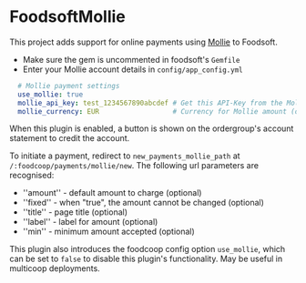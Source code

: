 FoodsoftMollie
==============

This project adds support for online payments using [Mollie](https://www.mollie.com/) to Foodsoft.

* Make sure the gem is uncommented in foodsoft's `Gemfile`
* Enter your Mollie account details in `config/app_config.yml`

```yaml
  # Mollie payment settings
  use_mollie: true
  mollie_api_key: test_1234567890abcdef # Get this API-Key from the Mollie dashboard (required)
  mollie_currency: EUR                  # Currency for Mollie amount (optional; EUR by default)
```

When this plugin is enabled, a button is shown on the ordergroup's account
statement to credit the account.

To initiate a payment, redirect to `new_payments_mollie_path` at `/:foodcoop/payments/mollie/new`.
The following url parameters are recognised:
* ''amount'' - default amount to charge (optional)
* ''fixed'' - when "true", the amount cannot be changed (optional)
* ''title'' - page title (optional)
* ''label'' - label for amount (optional)
* ''min'' - minimum amount accepted (optional)

This plugin also introduces the foodcoop config option `use_mollie`, which can
be set to `false` to disable this plugin's functionality. May be useful in
multicoop deployments.
